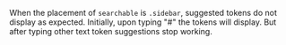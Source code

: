 When the placement of `searchable` is `.sidebar`, suggested tokens do not display as expected. Initially, upon typing "#" the tokens will display. But after typing other text token suggestions stop working.
